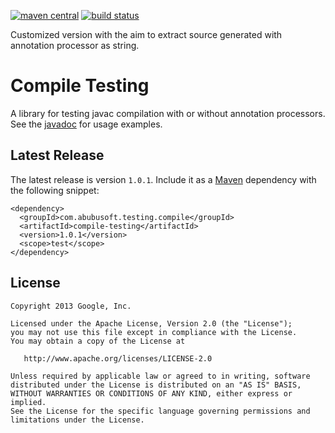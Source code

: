 [![maven central](https://maven-badges.herokuapp.com/maven-central/com.abubusoft/compile-testing/badge.svg)](https://maven-badges.herokuapp.com/maven-central/com.abubusoft/compile-testing)
[![build status](https://img.shields.io/travis/xcesco/compile-testing.svg?style=flat-square)](https://travis-ci.org/xcesco/compile-testing)

Customized version with the aim to extract source generated with annotation processor as string.

Compile Testing
===============

A library for testing javac compilation with or without annotation processors. See the [javadoc][package-info] for usage examples.

Latest Release
--------------

The latest release is version `1.0.1`.  Include it as a [Maven](http://maven.apache.org/) dependency with the following snippet:

```
<dependency>
  <groupId>com.abubusoft.testing.compile</groupId>
  <artifactId>compile-testing</artifactId>
  <version>1.0.1</version>
  <scope>test</scope>
</dependency>
```

License
-------

    Copyright 2013 Google, Inc.

    Licensed under the Apache License, Version 2.0 (the "License");
    you may not use this file except in compliance with the License.
    You may obtain a copy of the License at

       http://www.apache.org/licenses/LICENSE-2.0

    Unless required by applicable law or agreed to in writing, software
    distributed under the License is distributed on an "AS IS" BASIS,
    WITHOUT WARRANTIES OR CONDITIONS OF ANY KIND, either express or implied.
    See the License for the specific language governing permissions and
    limitations under the License.

[package-info]: https://github.com/google/compile-testing/blob/master/src/main/java/com/google/testing/compile/package-info.java
